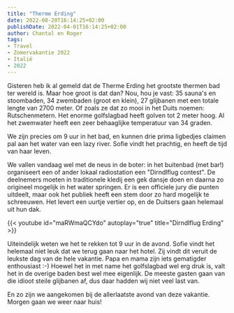 ```yaml
---
title: "Therme Erding"
date: 2022-08-20T16:14:25+02:00
publishDate: 2022-04-01T16:14:25+02:00
author: Chantal en Roger
tags:
- Travel
- Zomervakantie 2022
- Italië
- 2022
---
```


Gisteren heb ik al gemeld dat de Therme Erding het grootste thermen bad ter wereld is. Maar hoe groot is dat dan? Nou, hou je vast: 35 sauna's en stoombaden, 34 zwembaden (groot en klein), 27 glijbanen met een totale lengte van 2700 meter. Of zoals ze dat zo mooi in het Duits noemen: Rutschenmetern. Het enorme golfslagbad heeft golven tot 2 meter hoog. Al het zwemwater heeft een zeer behaaglijke temperatuur van 34 graden.

We zijn precies om 9 uur in het bad, en kunnen drie prima ligbedjes claimen pal aan het water van een lazy river. Sofie vindt het prachtig, en heeft de tijd van haar leven.

We vallen vandaag wel met de neus in de boter: in het buitenbad (met bar!) organiseert een of ander lokaal radiostation een "Dirndlflug contest". De deelnemers moeten in traditionele kledij een gek dansje doen en daarna zo origineel mogelijk in het water springen. Er is een officiele jury die punten uitdeelt, maar ook het publiek heeft een stem door zo hard mogelijk te schreeuwen. Het levert een uurtje vertier op, en de Duitsers gaan helemaal uit hun dak.

{{< youtube id="maRWmaQCYdo" autoplay="true" title="Dirndlflug Erding" >}}

Uiteindelijk weten we het te rekken tot 9 uur in de avond. Sofie vindt het helemaal niet leuk dat we terug gaan naar het hotel. Zij vindt dit veruit de leukste dag van de hele vakantie. Papa en mama zijn iets gematigder enthousiast :-) Hoewel het in met name het golfslagbad wel erg druk is, valt het in de overige baden best wel mee eigenlijk. De meeste gasten gaan van die idioot steile glijbanen af, dus daar hadden wij niet veel last van.

En zo zijn we aangekomen bij de allerlaatste avond van deze vakantie. Morgen gaan we weer naar huis!
